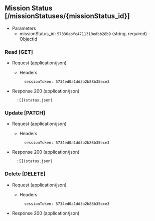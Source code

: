 ## Mission Status [/missionStatuses/{missionStatus_id}]

+ Parameters
    + missionStatus_id: `57336abfc4711310edbb28b9` (string, required) - ObjectId

### Read [GET]

+ Request (application/json)

    + Headers

            sessionToken: 5734ed0a1dd3b2b88b35ece3

+ Response 200 (application/json)

        :[](status.json)

### Update [PATCH]

+ Request (application/json)

    + Headers

            sessionToken: 5734ed0a1dd3b2b88b35ece3

+ Response 200 (application/json)

        :[](status.json)

### Delete [DELETE]

+ Request (application/json)

    + Headers

            sessionToken: 5734ed0a1dd3b2b88b35ece3

+ Response 200 (application/json)
